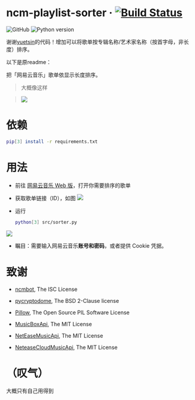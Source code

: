 # ncm-playlist-sorter · [![Build Status](https://travis-ci.com/yuetsin/ncm-playlist-sorter.svg?branch=master)](https://travis-ci.com/yuetsin/ncm-playlist-sorter)

![GitHub](https://img.shields.io/github/license/yuetsin/ncm-playlist-sorter.svg)
![Python version](https://img.shields.io/badge/python-3.x-blue.svg)

谢谢[yuetsin](https://github.com/yuetsin)的代码！增加可以将歌单按专辑名称/艺术家名称（按首字母，非长度）排序。

以下是原readme：

把「网易云音乐」歌单依显示长度排序。

> 大概像这样

> ![](https://raw.githubusercontent.com/yuxiqian/ncm-playlist-sorter/master/img/anim01.gif)

# 依赖

```bash
pip[3] install -r requirements.txt
```

# 用法

* 前往 [网易云音乐 Web 版](https://music.163.com)，打开你需要排序的歌单

* 获取歌单链接（ID），如图
  ![](https://raw.githubusercontent.com/yuxiqian/ncm-playlist-sorter/master/img/img02.png)

* 运行
  
  ```bash
  python[3] src/sorter.py
  ```

![](https://raw.githubusercontent.com/yuxiqian/ncm-playlist-sorter/master/img/img03.png)

* 瞩目：需要输入网易云音乐**账号和密码**，或者提供 Cookie 凭据。

# 致谢

* [ncmbot](https://github.com/xiyouMc/ncmbot), The ISC License

* [pycryptodome](https://github.com/Legrandin/pycryptodome), The BSD 2-Clause license

* [Pillow](https://github.com/python-pillow/Pillow), The Open Source PIL Software License

* [MusicBoxApi](https://github.com/wzpan/MusicBoxApi), The MIT License

* [NetEaseMusicApi](https://github.com/littlecodersh/NetEaseMusicApi), The MIT License

* [NeteaseCloudMusicApi](https://github.com/Binaryify/NeteaseCloudMusicApi), The MIT License

# （叹气）

大概只有自己用得到
